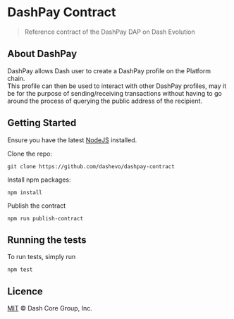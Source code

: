 # DashPay Contract

> Reference contract of the DashPay DAP on Dash Evolution

## About DashPay 
DashPay allows Dash user to create a DashPay profile on the Platform chain.   
This profile can then be used to interact with other DashPay profiles, may it be for the purpose of sending/receiving transactions without having to go around the process of querying the public address of the recipient.  

## Getting Started 

Ensure you have the latest [NodeJS](https://nodejs.org/en/download/) installed.

Clone the repo:

```
git clone https://github.com/dashevo/dashpay-contract
```

Install npm packages:

```
npm install
```

Publish the contract 

```
npm run publish-contract
```

## Running the tests

To run tests, simply run

```shell
npm test
```

## Licence
[MIT](LICENCE) © Dash Core Group, Inc.
